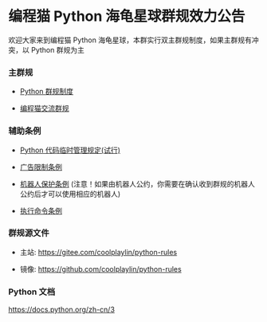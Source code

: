 # 编程猫 Python 海龟星球群规效力公告

欢迎大家来到编程猫 Python 海龟星球，本群实行双主群规制度，如果主群规有冲突，以 Python 群规为主

### 主群规

- [Python 群规制度](/policy/charter)

- [编程猫交流群规](https://codemao.yuque.com/kzbwh0/tr85mg/bcm_communityrules)

### 辅助条例

- [Python 代码临时管理规定(试行)](/policy/codePolicy)

- [广告限制条例](/policy/advertisement)

- [机器人保护条例](/policy/botProtection) (注意！如果由机器人公约，你需要在确认收到群规的机器人公约后才可以使用相应的机器人)

- [执行命令条例](/policy/executiveOrders)

### 群规源文件

- 主站: https://gitee.com/coolplaylin/python-rules

- 镜像: https://github.com/coolplaylin/python-rules

### Python 文档

https://docs.python.org/zh-cn/3
